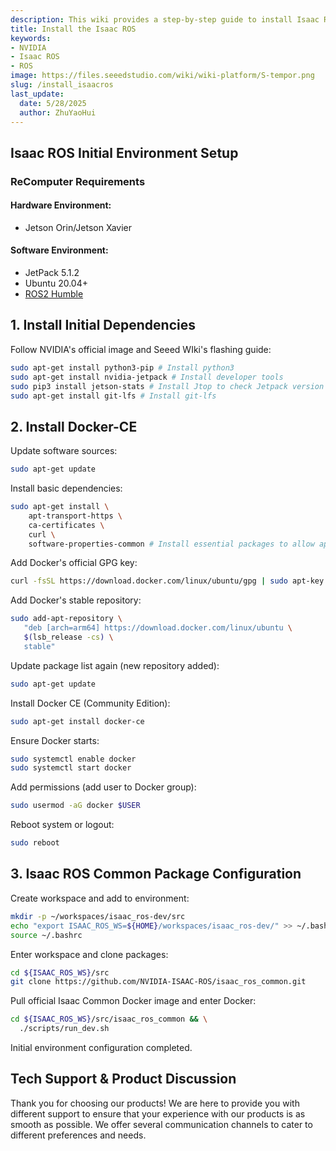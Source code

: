 ```yaml
---
description: This wiki provides a step-by-step guide to install Isaac ROS.
title: Install the Isaac ROS
keywords:
- NVIDIA
- Isaac ROS
- ROS
image: https://files.seeedstudio.com/wiki/wiki-platform/S-tempor.png
slug: /install_isaacros
last_update:
  date: 5/28/2025
  author: ZhuYaoHui
---
```


## Isaac ROS Initial Environment Setup

### ReComputer Requirements
#### Hardware Environment:
- Jetson Orin/Jetson Xavier

#### Software Environment:
- JetPack 5.1.2
- Ubuntu 20.04+
- [ROS2 Humble](/install_ros2_humble)



## 1. Install Initial Dependencies
Follow NVIDIA's official image and Seeed WIki's flashing guide:
```bash
sudo apt-get install python3-pip # Install python3
sudo apt-get install nvidia-jetpack # Install developer tools
sudo pip3 install jetson-stats # Install Jtop to check Jetpack version
sudo apt-get install git-lfs # Install git-lfs
```


## 2. Install Docker-CE
Update software sources:
```bash
sudo apt-get update
```

Install basic dependencies:
```bash
sudo apt-get install \
    apt-transport-https \
    ca-certificates \
    curl \
    software-properties-common # Install essential packages to allow apt over HTTPS
```

Add Docker's official GPG key:
```bash
curl -fsSL https://download.docker.com/linux/ubuntu/gpg | sudo apt-key add -
```

Add Docker's stable repository:
```bash
sudo add-apt-repository \
   "deb [arch=arm64] https://download.docker.com/linux/ubuntu \
   $(lsb_release -cs) \
   stable"
```

Update package list again (new repository added):
```bash
sudo apt-get update
```

Install Docker CE (Community Edition):
```bash
sudo apt-get install docker-ce
```

Ensure Docker starts:
```bash
sudo systemctl enable docker
sudo systemctl start docker
```

Add permissions (add user to Docker group):
```bash
sudo usermod -aG docker $USER
```

Reboot system or logout:
```bash
sudo reboot
```


## 3. Isaac ROS Common Package Configuration
Create workspace and add to environment:
```bash
mkdir -p ~/workspaces/isaac_ros-dev/src
echo "export ISAAC_ROS_WS=${HOME}/workspaces/isaac_ros-dev/" >> ~/.bashrc
source ~/.bashrc
```

Enter workspace and clone packages:
```bash
cd ${ISAAC_ROS_WS}/src
git clone https://github.com/NVIDIA-ISAAC-ROS/isaac_ros_common.git
```

Pull official Isaac Common Docker image and enter Docker:
```bash
cd ${ISAAC_ROS_WS}/src/isaac_ros_common && \
  ./scripts/run_dev.sh
```

Initial environment configuration completed.


## Tech Support & Product Discussion

Thank you for choosing our products! We are here to provide you with different support to ensure that your experience with our products is as smooth as possible. We offer several communication channels to cater to different preferences and needs.

<div class="button_tech_support_container">
<a href="https://forum.seeedstudio.com/" class="button_forum"></a> 
<a href="https://www.seeedstudio.com/contacts" class="button_email"></a>
</div>

<div class="button_tech_support_container">
<a href="https://discord.gg/eWkprNDMU7" class="button_discord"></a> 
<a href="https://github.com/Seeed-Studio/wiki-documents/discussions/69" class="button_discussion"></a>
</div>